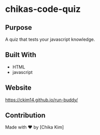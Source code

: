 # chikas-code-quiz

## Purpose
A quiz that tests your javascript knowledge.

## Built With
* HTML
* javascript

## Website
https://ckim14.github.io/run-buddy/

## Contribution
Made with ❤️ by [Chika Kim]
